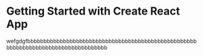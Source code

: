 # Getting Started with Create React App
wefgdgfbbbbbbbbbbbbbbbbbbbbbbbbbbbbbbbbbbbbbbbbbbbbbbbbbbbbbbbbbbbbbbbbbbbbbbbbbbbbbbbbbbb

